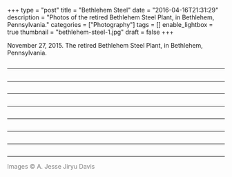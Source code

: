 +++
type = "post"
title = "Bethlehem Steel"
date = "2016-04-16T21:31:29"
description = "Photos of the retired Bethlehem Steel Plant, in Bethlehem, Pennsylvania."
categories = ["Photography"]
tags = []
enable_lightbox = true
thumbnail = "bethlehem-steel-1.jpg"
draft = false
+++

<p>November 27, 2015. The retired Bethlehem Steel Plant, in Bethlehem, Pennsylvania.</p>
<p><img alt="" src="bethlehem-steel-1.jpg" /></p>
<hr />
<p><img alt="" src="bethlehem-steel-2.jpg" /></p>
<hr />
<p><img alt="" src="bethlehem-steel-3.jpg" /></p>
<hr />
<p><img alt="" src="bethlehem-steel-4.jpg" /></p>
<hr />
<p><img alt="" src="bethlehem-steel-5.jpg" /></p>
<hr />
<p><img alt="" src="bethlehem-steel-6.jpg" /></p>
<hr />
<p><img alt="" src="bethlehem-steel-7.jpg" /></p>
<hr />
<p><img alt="" src="bethlehem-steel-8.jpg" /></p>
<hr />
<p><span style="color: gray">Images &copy; A. Jesse Jiryu Davis</span></p>
    